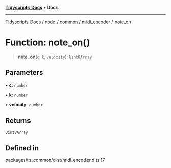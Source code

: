 [**Tidyscripts Docs**](../../../../../../../README.md) • **Docs**

***

[Tidyscripts Docs](../../../../../../../globals.md) / [node](../../../../../README.md) / [common](../../../README.md) / [midi\_encoder](../README.md) / note\_on

# Function: note\_on()

> **note\_on**(`c`, `k`, `velocity`): `Uint8Array`

## Parameters

• **c**: `number`

• **k**: `number`

• **velocity**: `number`

## Returns

`Uint8Array`

## Defined in

packages/ts\_common/dist/midi\_encoder.d.ts:17
